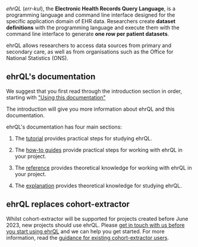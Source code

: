 *ehrQL* (*err-kul*), the **Electronic Health Records Query Language**,
is a programming language and command line interface designed for the specific application domain of EHR data.
Researchers create **dataset definitions** with the programming language
and execute them with the command line interface to generate **one row per patient datasets**.

ehrQL allows researchers to access data sources from primary and secondary care,
as well as from organisations such as the Office for National Statistics (ONS).

## ehrQL's documentation

We suggest that you first read through the introduction section in order,
starting with ["Using this documentation"](introduction/using-this-documentation.md)

The introduction will give you more information about ehrQL
and this documentation.

ehrQL's documentation has four main sections:

1. The [tutorial](tutorial/index.md) provides practical steps for studying ehrQL.

1. The [how-to guides](how-to/index.md) provide practical steps for working with ehrQL in your project.

1. The [reference](reference/index.md) provides theoretical knowledge for working with ehrQL in your project.

1. The [explanation](explanation/index.md) provides theoretical knowledge for studying ehrQL.

## ehrQL replaces cohort-extractor

Whilst cohort-extractor will be supported for projects created before June 2023,
new projects should use ehrQL.
Please [get in touch with us before you start using ehrQL](introduction/getting-help.md)
and we can help you get started.
For more information,
read the [guidance for existing cohort-extractor users](introduction/guidance-for-existing-cohort-extractor-users.md).
